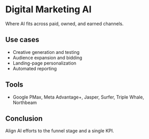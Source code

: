 # Digital Marketing AI

Where AI fits across paid, owned, and earned channels.

## Use cases
- Creative generation and testing
- Audience expansion and bidding
- Landing-page personalization
- Automated reporting

## Tools
- Google PMax, Meta Advantage+, Jasper, Surfer, Triple Whale, Northbeam

## Conclusion
Align AI efforts to the funnel stage and a single KPI.
